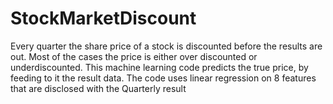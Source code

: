 # StockMarketDiscount
Every quarter the share price of a stock is discounted before the results are out. Most of the cases the price is either over discounted or underdiscounted. This machine learning code predicts the true price, by feeding to it the result data. The code uses linear regression on 8 features that are disclosed with the Quarterly result
